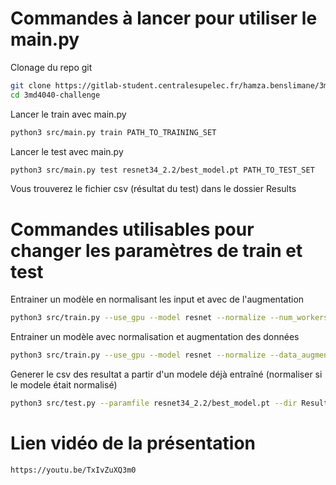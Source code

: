 # Commandes à lancer pour utiliser le main.py

Clonage du repo git

   ```sh 
   git clone https://gitlab-student.centralesupelec.fr/hamza.benslimane/3md4040-challenge.git
   cd 3md4040-challenge
   ```
Lancer le train avec main.py

   ```sh 
   python3 src/main.py train PATH_TO_TRAINING_SET
   ```
Lancer le test avec main.py

   ```sh 
   python3 src/main.py test resnet34_2.2/best_model.pt PATH_TO_TEST_SET
   ```

Vous trouverez le fichier csv (résultat du test) dans le dossier Results

# Commandes utilisables pour changer les paramètres de train et test 

Entrainer un modèle en normalisant les input et avec de l'augmentation

   ```sh 
   python3 src/train.py --use_gpu --model resnet --normalize --num_workers 8 --data_augment
   ```

Entrainer un modèle avec normalisation et augmentation des données

   ```sh 
   python3 src/train.py --use_gpu --model resnet --normalize --data_augment--num_workers 8
   ```
   
Generer le csv des resultat a partir d'un modele déjà entraîné (normaliser si le modele était normalisé)

   ```sh  
   python3 src/test.py --paramfile resnet34_2.2/best_model.pt --dir Results --model resnet --normalize --num_workers 8
   ```

# Lien vidéo de la présentation
   ```sh 
   https://youtu.be/TxIvZuXQ3m0
   ```
